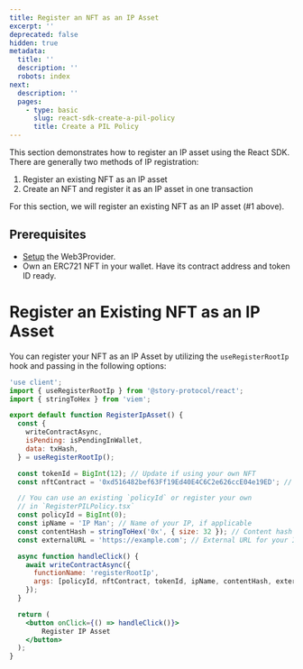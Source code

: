 ```yaml
---
title: Register an NFT as an IP Asset
excerpt: ''
deprecated: false
hidden: true
metadata:
  title: ''
  description: ''
  robots: index
next:
  description: ''
  pages:
    - type: basic
      slug: react-sdk-create-a-pil-policy
      title: Create a PIL Policy
---
```

This section demonstrates how to register an IP asset using the React SDK. There are generally two methods of IP registration:

1. Register an existing NFT as an IP asset
2. Create an NFT and register it as an IP asset in one transaction

For this section, we will register an existing NFT as an IP asset (#1 above).

## Prerequisites

* [Setup](doc:react-sdk-setup) the Web3Provider.
* Own an ERC721 NFT in your wallet. Have its contract address and token ID ready. 

# Register an Existing NFT as an IP Asset

You can register your NFT as an IP Asset by utilizing the `useRegisterRootIp` hook and passing in the following options:

```jsx RegisterIPAsset.tsx
'use client';
import { useRegisterRootIp } from '@story-protocol/react';
import { stringToHex } from 'viem';

export default function RegisterIpAsset() {
  const {
    writeContractAsync,
    isPending: isPendingInWallet,
    data: txHash,
  } = useRegisterRootIp();

  const tokenId = BigInt(12); // Update if using your own NFT
  const nftContract = '0xd516482bef63Ff19Ed40E4C6C2e626ccE04e19ED'; // Update if using your own NFT

  // You can use an existing `policyId` or register your own
  // in `RegisterPILPolicy.tsx`
  const policyId = BigInt(0);
  const ipName = 'IP Man'; // Name of your IP, if applicable
  const contentHash = stringToHex('0x', { size: 32 }); // Content hash of your NFT, if applicable
  const externalURL = 'https://example.com'; // External URL for your IP, if applicable

  async function handleClick() {
    await writeContractAsync({
      functionName: 'registerRootIp',
      args: [policyId, nftContract, tokenId, ipName, contentHash, externalURL],
    });
  }

  return (
    <button onClick={() => handleClick()}>
    	Register IP Asset
    </button>
  );
}
```
